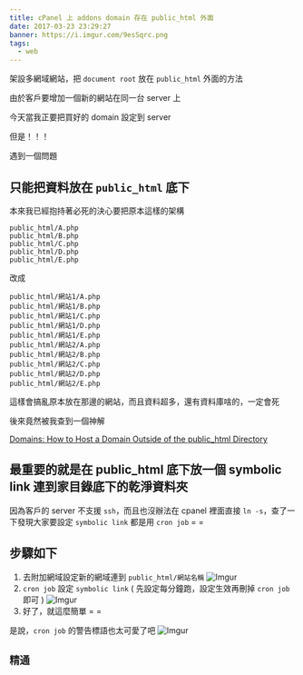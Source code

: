 ```yaml
---
title: cPanel 上 addons domain 存在 public_html 外面
date: 2017-03-23 23:29:27
banner: https://i.imgur.com/9esSqrc.png
tags:
  - web
---
```


架設多網域網站，把 ``document root`` 放在 ``public_html`` 外面的方法

<!--more-->

由於客戶要增加一個新的網站在同一台 server 上

今天當我正要把買好的 domain 設定到 server

但是！！！

遇到一個問題

## 只能把資料放在 ``public_html`` 底下

本來我已經抱持著必死的決心要把原本這樣的架構

```
public_html/A.php
public_html/B.php
public_html/C.php
public_html/D.php
public_html/E.php
```

改成

```
public_html/網站1/A.php
public_html/網站1/B.php
public_html/網站1/C.php
public_html/網站1/D.php
public_html/網站1/E.php
public_html/網站2/A.php
public_html/網站2/B.php
public_html/網站2/C.php
public_html/網站2/D.php
public_html/網站2/E.php
```

這樣會搞亂原本放在那邊的網站，而且資料超多，還有資料庫啥的，一定會死

後來竟然被我查到一個神解

[Domains: How to Host a Domain Outside of the public_html Directory](https://kb.site5.com/domains/how-to-host-a-domain-outside-of-the-public_html-directory/)

## 最重要的就是在 public_html 底下放一個 symbolic link 連到家目錄底下的乾淨資料夾

因為客戶的 server 不支援 ``ssh``，而且也沒辦法在 cpanel 裡面直接 ``ln -s``，查了一下發現大家要設定 ``symbolic link`` 都是用 ``cron job`` = =

## 步驟如下

1. 去附加網域設定新的網域連到 ``public_html/網站名稱`` ![Imgur](https://i.imgur.com/D9SSHkM.png)
2. ``cron job`` 設定 ``symbolic link`` ( 先設定每分鐘跑，設定生效再刪掉 ``cron job`` 即可 ) ![Imgur](https://i.imgur.com/ccWr1ju.png)
3. 好了，就這麼簡單 = =


是說，``cron job`` 的警告標語也太可愛了吧 ![Imgur](https://i.imgur.com/gidFkRP.png)

## ``精通``

